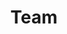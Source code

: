 ---
layout: team
title: Team
description: Meet the Thompson Group
background: /assets/theme/images/chuttersnap-146799-unsplash.jpg
permalink: /team/
---